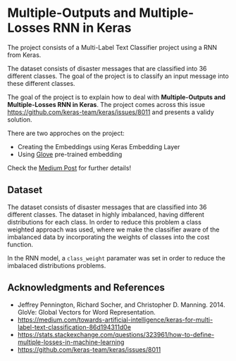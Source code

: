 # Multiple-Outputs and Multiple-Losses RNN in Keras
The project consists of a Multi-Label Text Classifier project using a RNN from Keras.

The dataset consists of disaster messages that are classified into 36 different classes. The goal of the project is to classify an input message into these different classes.

The goal of the project is to explain how to deal with **Multiple-Outputs and Multiple-Losses RNN in Keras**. The project comes across this issue https://github.com/keras-team/keras/issues/8011 and presents a validy solution.

There are two approches on the project:
- Creating the Embeddings using Keras Embedding Layer
- Using [Glove](https://nlp.stanford.edu/projects/glove/) pre-trained embedding

Check the [Medium Post](https://medium.com/@danieldacosta_75030/text-classifier-with-multiple-outputs-and-multiple-losses-in-keras-4b7a527eb858) for further details!

## Dataset
The dataset consists of disaster messages that are classified into 36 different classes. The dataset in highly imbalanced, having different distributions for each class. In order to reduce this problem a class weighted approach was used, where we make the classifier aware of the imbalanced data by incorporating the weights of classes into the cost function.

In the RNN model, a ```class_weight``` paramater was set in order to reduce the imbalaced distributions problems.

## Acknowledgments and References
- Jeffrey Pennington, Richard Socher, and Christopher D. Manning. 2014. GloVe: Global Vectors for Word Representation.
- https://medium.com/towards-artificial-intelligence/keras-for-multi-label-text-classification-86d194311d0e
- https://stats.stackexchange.com/questions/323961/how-to-define-multiple-losses-in-machine-learning
- https://github.com/keras-team/keras/issues/8011
